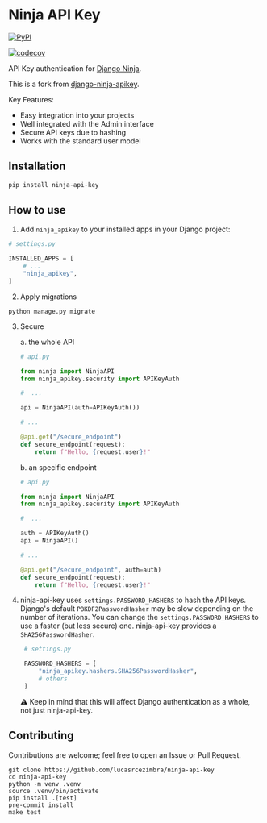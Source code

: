# Ninja API Key


[![PyPI](https://img.shields.io/pypi/v/ninja-api-key.svg)](https://pypi.python.org/pypi/ninja-api-key)

[![codecov](https://codecov.io/gh/lucasrcezimbra/ninja-api-key/graph/badge.svg)](https://codecov.io/gh/lucasrcezimbra/ninja-api-key)


API Key authentication for [Django Ninja](https://django-ninja.dev/).

This is a fork from [django-ninja-apikey](https://github.com/mawassk/django-ninja-apikey).

Key Features:
- Easy integration into your projects
- Well integrated with the Admin interface
- Secure API keys due to hashing
- Works with the standard user model


## Installation

```bash
pip install ninja-api-key
```


## How to use
1. Add `ninja_apikey` to your installed apps in your Django project:
```Python
# settings.py

INSTALLED_APPS = [
    # ...
    "ninja_apikey",
]
```

2. Apply migrations
```shell
python manage.py migrate
```

3. Secure

    a. the whole API
    ```Python
    # api.py
    
    from ninja import NinjaAPI
    from ninja_apikey.security import APIKeyAuth
    
    #  ...
    
    api = NinjaAPI(auth=APIKeyAuth())
    
    # ...
    
    @api.get("/secure_endpoint")
    def secure_endpoint(request):
        return f"Hello, {request.user}!"
    ```
    
    b. an specific endpoint
    ```Python
    # api.py
    
    from ninja import NinjaAPI
    from ninja_apikey.security import APIKeyAuth
    
    #  ...
    
    auth = APIKeyAuth()
    api = NinjaAPI()
    
    # ...
    
    @api.get("/secure_endpoint", auth=auth)
    def secure_endpoint(request):
        return f"Hello, {request.user}!"
    ```


4. ninja-api-key uses `settings.PASSWORD_HASHERS` to hash the API keys.
   Django's default `PBKDF2PasswordHasher` may be slow depending on the number
   of iterations. You can change the `settings.PASSWORD_HASHERS` to
   use a faster (but less secure) one. ninja-api-key provides a `SHA256PasswordHasher`.

   ```python
    # settings.py

    PASSWORD_HASHERS = [
        "ninja_apikey.hashers.SHA256PasswordHasher",
        # others
    ]
    ```

    ⚠️ Keep in mind that this will affect Django authentication as a whole,
       not just ninja-api-key.


## Contributing

Contributions are welcome; feel free to open an Issue or Pull Request.

```
git clone https://github.com/lucasrcezimbra/ninja-api-key
cd ninja-api-key
python -m venv .venv
source .venv/bin/activate
pip install .[test]
pre-commit install
make test
```

